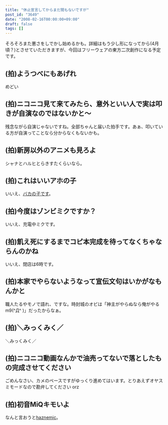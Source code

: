 ```yaml
---
title: "休止宣言してからまだ間もないですが"
post_id: "3649"
date: "2008-02-16T00:00:00+09:00"
draft: false
tags: []
---
```



そろそろまた悪さをしでかし始めるかも。詳細はもう少し形になってから(4月頃？)とさせていただきますが、今回はフリーウェアの東方二次創作になる予定です。
## (拍)ようつべにもあげれ
めどい
## (拍)ニコニコ見て来てみたら、意外といい人で実は叩きが自演なのではないかと～
残念ながら自演じゃないですね。全部ちゃんと届いた拍手です。あぁ、叩いている方が自演ってことなら分からなくもないかも。
## (拍)新房以外のアニメも見ろよ
シャナとハルヒとらきすたくらいなら。
## (拍)これはいいアホの子
いいえ、[バカの子です](/image/illustrations/miku/3939.png)。
## (拍)今度はゾンビミクですか？
いいえ、充電中ミクです。
## (拍)飢え死にするまでコピ本完成を待ってなくちゃならんのかね
いいえ、閉店は6時です。
## (拍)本家でやらないようなって宣伝文句はいかがなもんかと
職人たるやモノで語れ、ですな。時封城のオビは「神主がやらぬなら俺がやる m9(^Д^ )」だったからなぁ。
## (拍)＼みっくみく／
＼みっくみく／
## (拍)ニコニコ動画なんかで油売ってないで落としたもの完成させてください
ごめんなさい、カメのペースですがゆっくり進めてはいます。とりあえずオヤスミモードなので勘弁してください orz
## (拍)初音MiQキモいよ
なんと言おうと[haznemic](/haznemic)。
